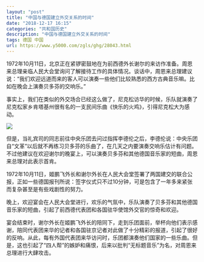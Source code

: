 ```yaml
---
layout: "post"
title: "中国与德国建立外交关系的时间"
date: "2018-12-17 16:15"
categories: "共和国历史"
description: "中国与德国建立外交关系的时间"
tags: 德国 中国
url: https://www.y5000.com/zgls/ghg/28043.html
---
```






1972年10月11日，北京正在紧锣密鼓地在为前西德外长谢尔的来访作准备。周恩来总理亲临人民大会堂询问了解接待工作的具体情况。谈话中，周恩来总理建议说：“我们欢迎远道而来的客人可以演奏一些他们比较熟悉的西方古典音乐嘛。比如在晚会上演奏贝多芬的交响乐。”

事实上，我们在类似的外交场合已经这么做了，尼克松访华的时候，乐队就演奏了尼克松家乡肯塔基州很有名的一支民间乐曲《快乐的火鸡》，引得尼克松大为感动。

![](https://img.y5000.com/uploads/allimg/180124/8-1P1241A010933.jpg)

但是，当礼宾司的同志前往中央乐团去问过指挥李德伦之后，李德伦说：中央乐团自“文革”以后就不再练习贝多芬的乐曲了，在几天之内要演奏交响乐估计有问题。不过他建议在欢迎谢尔的晚宴上，可以演奏贝多芬和其他德国音乐家的短曲，周恩来总理对此表示首肯。

1972年10月11日，姬鹏飞外长和谢尔外长在人民大会堂签署了两国建交的联合公报，正如一些德国报刊所说：签字仪式只不过10分钟，可是包含了一年多来紧张而复杂甚至是有些戏剧性的努力。

晚上，欢迎宴会在人民大会堂进行，欢乐的气氛中，乐队演奏了贝多芬和其他德国音乐家的短曲，引起了前西德代表团和各国驻华使馆外交官的惊奇和欢迎。

宴会结束时，谢尔外长在姬鹏飞外长的陪同下，走到乐团面前，举杯向他们表示感谢，陪同代表团来华的记者和各国驻京记者对此做了十分精彩的报道，引起了很好的反响。从此，每有外国代表团来华访问时，乐团都演奏他们国家的一些乐曲。但是，这也引起了“四人帮”的嫉妒和痛恨，后来以批判“无标题音乐”为名，对周恩来总理进行大肆攻击。
